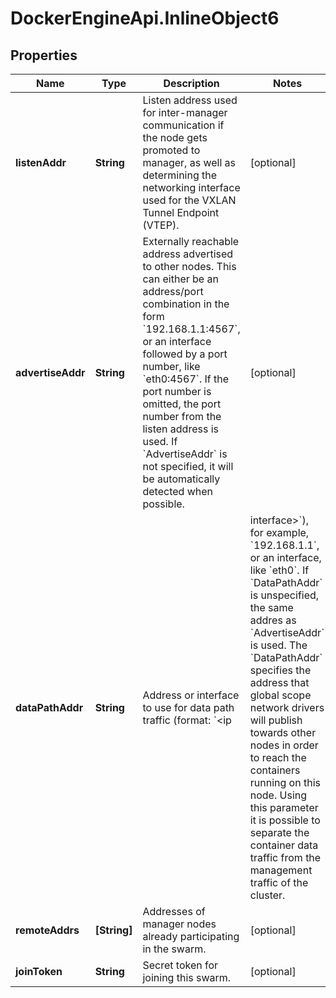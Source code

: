 # DockerEngineApi.InlineObject6

## Properties

Name | Type | Description | Notes
------------ | ------------- | ------------- | -------------
**listenAddr** | **String** | Listen address used for inter-manager communication if the node gets promoted to manager, as well as determining the networking interface used for the VXLAN Tunnel Endpoint (VTEP).  | [optional] 
**advertiseAddr** | **String** | Externally reachable address advertised to other nodes. This can either be an address/port combination in the form &#x60;192.168.1.1:4567&#x60;, or an interface followed by a port number, like &#x60;eth0:4567&#x60;. If the port number is omitted, the port number from the listen address is used. If &#x60;AdvertiseAddr&#x60; is not specified, it will be automatically detected when possible.  | [optional] 
**dataPathAddr** | **String** | Address or interface to use for data path traffic (format: &#x60;&lt;ip|interface&gt;&#x60;), for example,  &#x60;192.168.1.1&#x60;, or an interface, like &#x60;eth0&#x60;. If &#x60;DataPathAddr&#x60; is unspecified, the same addres as &#x60;AdvertiseAddr&#x60; is used.  The &#x60;DataPathAddr&#x60; specifies the address that global scope network drivers will publish towards other nodes in order to reach the containers running on this node. Using this parameter it is possible to separate the container data traffic from the management traffic of the cluster.  | [optional] 
**remoteAddrs** | **[String]** | Addresses of manager nodes already participating in the swarm.  | [optional] 
**joinToken** | **String** | Secret token for joining this swarm. | [optional] 


